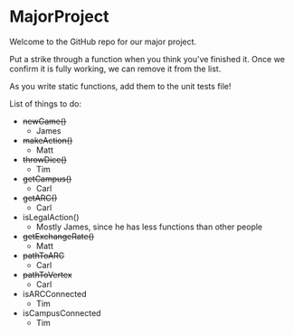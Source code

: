 MajorProject
============

Welcome to the GitHub repo for our major project.

Put a strike through a function when you think you've finished it. Once 
we confirm it is fully working, we can remove it from the list.

As you write static functions, add them to the unit tests file!

List of things to do:
* ~~newGame()~~
    * James
* ~~makeAction()~~
    * Matt
* ~~throwDice()~~
    * Tim
* ~~getCampus()~~
    * Carl
* ~~getARC()~~
    * Carl
* isLegalAction()
    * Mostly James, since he has less functions than other people
* ~~getExchangeRate()~~
    * Matt
* ~~pathToARC~~
    * Carl
* ~~pathToVertex~~
    * Carl
* isARCConnected
    * Tim
* isCampusConnected
    * Tim

